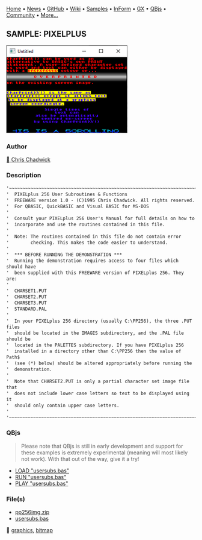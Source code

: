 [Home](https://qb64.com) • [News](../../news.md) • [GitHub](https://github.com/QB64Official/qb64) • [Wiki](https://github.com/QB64Official/qb64/wiki) • [Samples](../../samples.md) • [InForm](../../inform.md) • [GX](../../gx.md) • [QBjs](../../qbjs.md) • [Community](../../community.md) • [More...](../../more.md)

## SAMPLE: PIXELPLUS

![screenshot.png](img/screenshot.png)

### Author

[🐝 Chris Chadwick](../chris-chadwick.md) 

### Description

```text
'~~~~~~~~~~~~~~~~~~~~~~~~~~~~~~~~~~~~~~~~~~~~~~~~~~~~~~~~~~~~~~~~~~~~~~~~~~~~
'  PIXELplus 256 User Subroutines & Functions
'  FREEWARE version 1.0 - (C)1995 Chris Chadwick. All rights reserved.
'  For QBASIC, QuickBASIC and Visual BASIC for MS-DOS
'
'  Consult your PIXELplus 256 User's Manual for full details on how to
'  incorporate and use the routines contained in this file.
'
'  Note: The routines contained in this file do not contain error
'        checking. This makes the code easier to understand.
'
'  *** BEFORE RUNNING THE DEMONSTRATION ***
'  Running the demonstration requires access to four files which should have
'  been supplied with this FREEWARE version of PIXELplus 256. They are:
'
'  CHARSET1.PUT
'  CHARSET2.PUT
'  CHARSET3.PUT
'  STANDARD.PAL
'
'  In your PIXELplus 256 directory (usually C:\PP256), the three .PUT files
'  should be located in the IMAGES subdirectory, and the .PAL file should be
'  located in the PALETTES subdirectory. If you have PIXELplus 256
'  installed in a directory other than C:\PP256 then the value of Path$
'  (see (*) below) should be altered appropriately before running the
'  demonstration.
'
'  Note that CHARSET2.PUT is only a partial character set image file that
'  does not include lower case letters so text to be displayed using it
'  should only contain upper case letters.
'
'~~~~~~~~~~~~~~~~~~~~~~~~~~~~~~~~~~~~~~~~~~~~~~~~~~~~~~~~~~~~~~~~~~~~~~~~~~~~
```

### QBjs

> Please note that QBjs is still in early development and support for these examples is extremely experimental (meaning will most likely not work). With that out of the way, give it a try!

* [LOAD "usersubs.bas"](https://v6p9d9t4.ssl.hwcdn.net/html/6022890/index.html?src=https://qb64.com/samples/pixelplus/src/usersubs.bas)
* [RUN "usersubs.bas"](https://v6p9d9t4.ssl.hwcdn.net/html/6022890/index.html?mode=auto&src=https://qb64.com/samples/pixelplus/src/usersubs.bas)
* [PLAY "usersubs.bas"](https://v6p9d9t4.ssl.hwcdn.net/html/6022890/index.html?mode=play&src=https://qb64.com/samples/pixelplus/src/usersubs.bas)

### File(s)

* [pp256img.zip](src/pp256img.zip)
* [usersubs.bas](src/usersubs.bas)

🔗 [graphics](../graphics.md), [bitmap](../bitmap.md)
